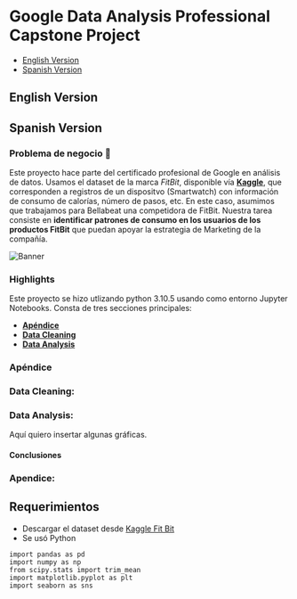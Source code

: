 # Google Data Analysis Professional Capstone Project
- [English Version](#English-Version) 
- [Spanish Version](#Spanish-Version)

## English Version


## Spanish Version

### **Problema de negocio** 📝
Este proyecto hace parte del certificado profesional de Google en análisis de datos.
Usamos el dataset de la marca _FitBit_, disponible vía [**Kaggle**](https://www.kaggle.com/datasets/arashnic/fitbit), que corresponden a registros de un dispositvo (Smartwatch) con información de consumo de calorías, número de pasos, etc.
En este caso, asumimos que trabajamos para Bellabeat una competidora de FitBit. Nuestra tarea consiste en **identificar patrones de consumo en los usuarios de los productos FitBit** que puedan apoyar la estrategia de Marketing de la compañía.

![Banner](FitBit_Banner.png)

### **Highlights** 
Este proyecto se hizo utlizando python 3.10.5 usando como entorno Jupyter Notebooks. Consta de tres secciones principales:
- [**Apéndice**](#Apéndice)
- [**Data Cleaning**](#Data-Cleaning)
- [**Data Analysis**](#Data-Analysis)
### Apéndice
### Data Cleaning:
### Data Analysis: 
Aquí quiero insertar algunas gráficas. 

#### Conclusiones
### Apendice:

## Requerimientos
 * Descargar el dataset desde [Kaggle Fit Bit](https://www.kaggle.com/datasets/arashnic/fitbit)
 * Se usó Python
 ```
import pandas as pd
import numpy as np 
from scipy.stats import trim_mean
import matplotlib.pyplot as plt
import seaborn as sns
 ````